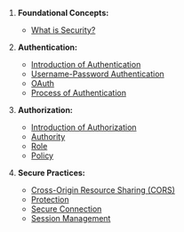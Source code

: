 1. **Foundational Concepts:**
    - [What is Security?](../../ru/security/authentication/what-is-security.md)

2. **Authentication:**
    - [Introduction of Authentication](authentication/introduction-of-authentication.md)
    - [Username-Password Authentication](authentication/username-password.md)
    - [OAuth](authentication/oauth.md)
    - [Process of Authentication](authentication/process-of-authentication.md)

3. **Authorization:**
    - [Introduction of Authorization](authorization/introduction-of-authorization.md)
    - [Authority](authorization/authority.md)
    - [Role](authorization/role.md)
    - [Policy](authorization/policy.md)

4. **Secure Practices:**
    - [Cross-Origin Resource Sharing (CORS)](secure/cors.md)
    - [Protection](secure/protection.md)
    - [Secure Connection](secure/secure-communication.md)
    - [Session Management](secure/session-managment.md)
